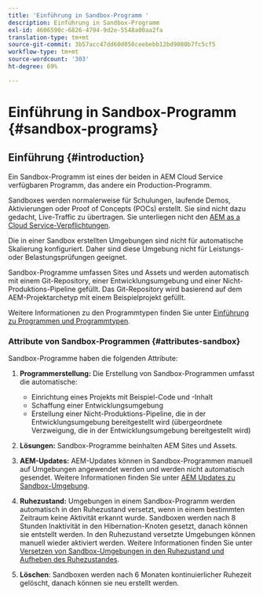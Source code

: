 ```yaml
---
title: 'Einführung in Sandbox-Programm '
description: Einführung in Sandbox-Programm
exl-id: 4606590c-6826-4794-9d2e-5548a00aa2fa
translation-type: tm+mt
source-git-commit: 3b57acc47dd60d050ceebebb12bd9080b7fc5cf5
workflow-type: tm+mt
source-wordcount: '303'
ht-degree: 69%

---
```


# Einführung in Sandbox-Programm {#sandbox-programs}

## Einführung {#introduction}

Ein Sandbox-Programm ist eines der beiden in AEM Cloud Service verfügbaren Programm, das andere ein Production-Programm.

Sandboxes werden normalerweise für Schulungen, laufende Demos, Aktivierungen oder Proof of Concepts (POCs) erstellt. Sie sind nicht dazu gedacht, Live-Traffic zu übertragen. Sie unterliegen nicht den [AEM as a Cloud Service-Verpflichtungen](https://www.adobe.com/legal/service-commitments.html).

Die in einer Sandbox erstellten Umgebungen sind nicht für automatische Skalierung konfiguriert. Daher sind diese Umgebung nicht für Leistungs- oder Belastungsprüfungen geeignet.

Sandbox-Programme umfassen Sites und Assets und werden automatisch mit einem Git-Repository, einer Entwicklungsumgebung und einer Nicht-Produktions-Pipeline gefüllt.  Das Git-Repository wird basierend auf dem AEM-Projektarchetyp mit einem Beispielprojekt gefüllt.

Weitere Informationen zu den Programmtypen finden Sie unter [Einführung zu Programmen und Programmtypen](/help/onboarding/getting-access-to-aem-in-cloud/understand-program-types.md).

### Attribute von Sandbox-Programmen {#attributes-sandbox}

Sandbox-Programme haben die folgenden Attribute:

1. **Programmerstellung:** Die Erstellung von Sandbox-Programmen umfasst die automatische:
   * Einrichtung eines Projekts mit Beispiel-Code und -Inhalt
   * Schaffung einer Entwicklungsumgebung
   * Erstellung einer Nicht-Produktions-Pipeline, die in der Entwicklungsumgebung bereitgestellt wird (übergeordnete Verzweigung, die in der Entwicklungsumgebung bereitgestellt wird)

1. **Lösungen:** Sandbox-Programme beinhalten AEM Sites und Assets.

1. **AEM-Updates:** AEM-Updates können in Sandbox-Programmen manuell auf Umgebungen angewendet werden und werden nicht automatisch gesendet.
Weitere Informationen finden Sie unter [AEM Updates zu Sandbox-Umgebung](/help/onboarding/getting-access-to-aem-in-cloud/hibernating-de-hibernating-sandbox-environments.md#aem-updates-sandbox).

1. **Ruhezustand:** Umgebungen in einem Sandbox-Programm werden automatisch in den Ruhezustand versetzt, wenn in einem bestimmten Zeitraum keine Aktivität erkannt wurde. Sandboxen werden nach 8 Stunden Inaktivität in den Hibernation-Knoten gesetzt, danach können sie entstellt werden. In den Ruhezustand versetzte Umgebungen können manuell wieder aktiviert werden.
Weitere Informationen finden Sie unter [Versetzen von Sandbox-Umgebungen in den Ruhezustand und Aufheben des Ruhezustandes](/help/onboarding/getting-access-to-aem-in-cloud/hibernating-de-hibernating-sandbox-environments.md).

1. **Löschen**: Sandboxen werden nach 6 Monaten kontinuierlicher Ruhezeit gelöscht, danach können sie neu erstellt werden.
